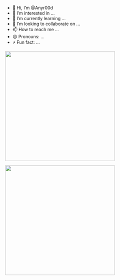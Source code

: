 - 👋 Hi, I’m @Anyr00d
- 👀 I’m interested in ...
- 🌱 I’m currently learning ...
- 💞️ I’m looking to collaborate on ...
- 📫 How to reach me ...
- 😄 Pronouns: ...
- ⚡ Fun fact: ...

<!---
Anyr00d/Anyr00d is a ✨ special ✨ repository because its `README.md` (this file) appears on your GitHub profile.
You can click the Preview link to take a look at your changes.
--->

<p>
  <img src="https://api.vaunt.dev/v1/github/entities/Anyr00d/achievements?format=svg&limit=3" width="350" />
</p>

<p>
    <img src="https://api.vaunt.dev/v1/github/entities/github_username/achievements?format=svg&limit=3&raw=true" width="350" />
</p>
